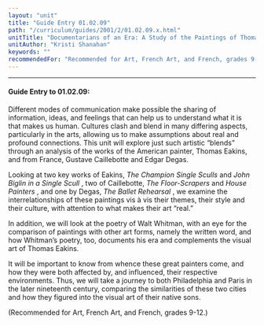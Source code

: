 ```yaml
---
layout: "unit"
title: "Guide Entry 01.02.09"
path: "/curriculum/guides/2001/2/01.02.09.x.html"
unitTitle: "Documentarians of an Era: A Study of the Paintings of Thomas Eakins and Gustave Caillebotte"
unitAuthor: "Kristi Shanahan"
keywords: ""
recommendedFor: "Recommended for Art, French Art, and French, grades 9-12."
---
```

<body>
<hr/>
<h4>
Guide Entry to 01.02.09:
</h4>
<p>
Different modes of communication make possible the sharing of information, ideas, and feelings that can help us to understand what it is that makes us human. Cultures clash and blend in many differing aspects, particularly in the arts, allowing us to make assumptions about real and profound connections. This unit will explore just such artistic “blends” through an analysis of the works of the American painter, Thomas Eakins, and from France, Gustave Caillebotte and Edgar Degas.
</p>
<p>
Looking at two key works of Eakins,
<i>
The Champion Single Sculls
</i>
and
<i>
John Biglin in a Single Scull
</i>
, two of Caillebotte,
<i>
The Floor-Scrapers
</i>
and
<i>
House Painters
</i>
, and one by Degas,
<i>
The Ballet Rehearsal
</i>
, we examine the interrelationships of these paintings vis à vis their themes, their style and their culture, with attention to what makes their art “real.”
</p>
<p>
In addition, we will look at the poetry of Walt Whitman, with an eye for the comparison of paintings with other art forms, namely the written word, and how Whitman’s poetry, too, documents his era and complements the visual art of Thomas Eakins.
</p>
<p>
It will be important to know from whence these great painters come, and how they were both affected by, and influenced, their respective environments. Thus, we will take a journey to both Philadelphia and Paris in the later nineteenth century, comparing the similarities of these two cities and how they figured into the visual art of their native sons.
</p>
<p>
(Recommended for Art, French Art, and French, grades 9-12.)
</p>
</body>